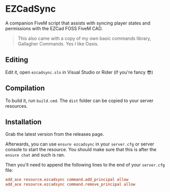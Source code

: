 # EZCadSync
A companion FiveM script that assists with syncing player states and permissions with the EZCad FOSS FiveM CAD.

> This also came with a copy of my own basic commands library, Gallagher Commands. Yes I like Oasis.

## Editing

Edit it, open `ezcadsync.sln` in Visual Studio or Rider (if you're fancy 😎)

## Compilation

To build it, run `build.cmd`. The `dist` folder can be copied to your server resources.

## Installation

Grab the latest version from the releases page.

Afterwards, you can use `ensure ezcadsync` in your `server.cfg` or server console to start the resource. You should make sure that this is after the `ensure chat` and such is ran.

Then you'll need to append the following lines to the end of your `server.cfg` file:

```ini
add_ace resource.ezcadsync command.add_principal allow 
add_ace resource.ezcadsync command.remove_principal allow
```
